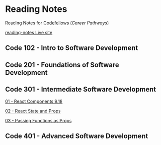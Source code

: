 # Reading Notes

Reading Notes for [Codefellows](https://codefellows.github.io/common_curriculum/prep_work/Setup_Readings) (_Career Pathways_)

[reading-notes Live site](https://idcargill.github.io/reading-notes/)

## Code 102 - Intro to Software Development

## Code 201 - Foundations of Software Development

## Code 301 - Intermediate Software Development

[01 - React Components 9.18](https://idcargill.github.io/reading-notes/Code301/Read01_ReactComponents)

[02 - React State and Props](https://idcargill.github.io/reading-notes/Code301/Read02_State_Props)

[03 - Passing Functions as Props](https://idcargill.github.io/reading-notes/Code301/Read03_Passing_Props)

## Code 401 - Advanced Software Development
